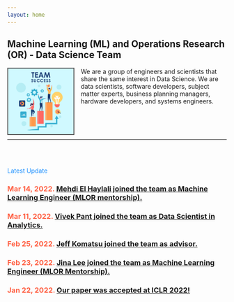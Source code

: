 ```yaml
---
layout: home
---
```

<meta name="viewport" content="width=device-width, initial-scale=1">
<link rel="shortcut icon" type="image/png" href="/pics/Team-Business-People-Success-Teamwork-Group-4630294.png">
<!-- <link rel="icon" type="image/png" sizes="96x96" href="pics/favicon-96x96.png"> -->
<style>
#hp  {
float: left;    
 margin: 0 15px 0 0;
}
img {
  border: 2px solid #555;
}

body {
background-color: rgb(241,236,238);
background-color: radial-gradient(circle, rgba(241,236,238,1) 0%, rgba(97,124,196,1) 75%);
}
 
</style>
<script src="https://kit.fontawesome.com/7812f4f196.js" crossorigin="anonymous"></script>



<p><h2>Machine Learning (ML) and Operations Research (OR) - Data Science Team</h2></p>
  
<p><img src="/pics/Team-Business-People-Success-Teamwork-Group-4630294.png" id="hp" alt="" width="150"></p>
<p>We are a group of engineers and scientists that share the same interest in Data Science. We are data scientists, software developers, subject matter experts, business planning managers, hardware developers, and systems engineers.</p>
<br/>
<br/>
<br/>
<hr>
<br/>
<br/>
<p style="color:DodgerBlue;">Latest Update<p>
<p></p>
<p><h3 style="color:Tomato;">Mar 14, 2022. <a href='https://ml-or-ds-team.github.io/news/2022/03/14/news.html'>
Mehdi El Haylali joined the team as Machine Learning Engineer (MLOR mentorship).</a></h3></p>
<p><h3 style="color:Tomato;">Mar 11, 2022. <a href='https://ml-or-ds-team.github.io/news/2022/03/11/news.html'>
Vivek Pant joined the team as Data Scientist in Analytics.</a></h3></p>
<p><h3 style="color:Tomato;">Feb 25, 2022. <a href='https://ml-or-ds-team.github.io/news/2022/02/25/news.html'>
Jeff Komatsu joined the team as advisor.</a></h3></p>
<p><h3 style="color:Tomato;">Feb 23, 2022. <a href='https://ml-or-ds-team.github.io/news/2022/02/23/news.html'>Jina Lee joined the team as Machine Learning Engineer (MLOR Mentorship).</a></h3></p>
<p><h3 style="color:Tomato;">Jan 22, 2022. <a href='https://ml-or-ds-team.github.io/news/2022/01/22/news.html'>Our paper was accepted at ICLR 2022!</a></h3></p>
